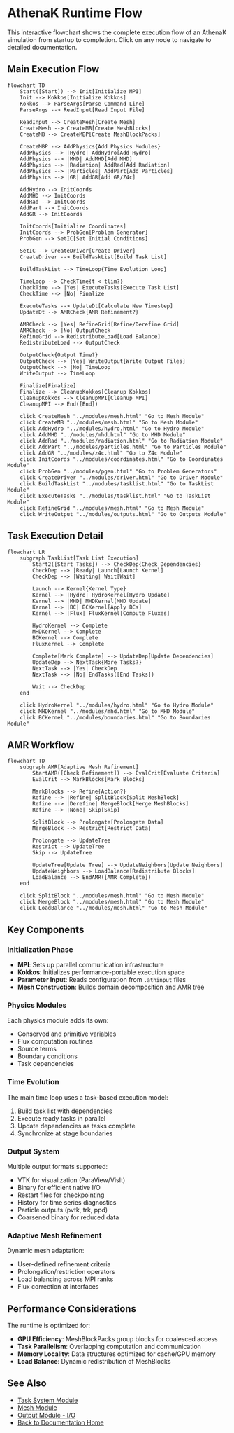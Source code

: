 # AthenaK Runtime Flow

This interactive flowchart shows the complete execution flow of an AthenaK simulation from startup to completion. Click on any node to navigate to detailed documentation.

## Main Execution Flow

```{mermaid}
flowchart TD
    Start([Start]) --> Init[Initialize MPI]
    Init --> Kokkos[Initialize Kokkos]
    Kokkos --> ParseArgs[Parse Command Line]
    ParseArgs --> ReadInput[Read Input File]
    
    ReadInput --> CreateMesh[Create Mesh]
    CreateMesh --> CreateMB[Create MeshBlocks]
    CreateMB --> CreateMBP[Create MeshBlockPacks]
    
    CreateMBP --> AddPhysics{Add Physics Modules}
    AddPhysics --> |Hydro| AddHydro[Add Hydro]
    AddPhysics --> |MHD| AddMHD[Add MHD]
    AddPhysics --> |Radiation| AddRad[Add Radiation]
    AddPhysics --> |Particles| AddPart[Add Particles]
    AddPhysics --> |GR| AddGR[Add GR/Z4c]
    
    AddHydro --> InitCoords
    AddMHD --> InitCoords
    AddRad --> InitCoords
    AddPart --> InitCoords
    AddGR --> InitCoords
    
    InitCoords[Initialize Coordinates]
    InitCoords --> ProbGen[Problem Generator]
    ProbGen --> SetIC[Set Initial Conditions]
    
    SetIC --> CreateDriver[Create Driver]
    CreateDriver --> BuildTaskList[Build Task List]
    
    BuildTaskList --> TimeLoop{Time Evolution Loop}
    
    TimeLoop --> CheckTime{t < tlim?}
    CheckTime --> |Yes| ExecuteTasks[Execute Task List]
    CheckTime --> |No| Finalize
    
    ExecuteTasks --> UpdateDt[Calculate New Timestep]
    UpdateDt --> AMRCheck{AMR Refinement?}
    
    AMRCheck --> |Yes| RefineGrid[Refine/Derefine Grid]
    AMRCheck --> |No| OutputCheck
    RefineGrid --> RedistributeLoad[Load Balance]
    RedistributeLoad --> OutputCheck
    
    OutputCheck{Output Time?}
    OutputCheck --> |Yes| WriteOutput[Write Output Files]
    OutputCheck --> |No| TimeLoop
    WriteOutput --> TimeLoop
    
    Finalize[Finalize]
    Finalize --> CleanupKokkos[Cleanup Kokkos]
    CleanupKokkos --> CleanupMPI[Cleanup MPI]
    CleanupMPI --> End([End])
    
    click CreateMesh "../modules/mesh.html" "Go to Mesh Module"
    click CreateMB "../modules/mesh.html" "Go to Mesh Module"
    click AddHydro "../modules/hydro.html" "Go to Hydro Module"
    click AddMHD "../modules/mhd.html" "Go to MHD Module"
    click AddRad "../modules/radiation.html" "Go to Radiation Module"
    click AddPart "../modules/particles.html" "Go to Particles Module"
    click AddGR "../modules/z4c.html" "Go to Z4c Module"
    click InitCoords "../modules/coordinates.html" "Go to Coordinates Module"
    click ProbGen "../modules/pgen.html" "Go to Problem Generators"
    click CreateDriver "../modules/driver.html" "Go to Driver Module"
    click BuildTaskList "../modules/tasklist.html" "Go to TaskList Module"
    click ExecuteTasks "../modules/tasklist.html" "Go to TaskList Module"
    click RefineGrid "../modules/mesh.html" "Go to Mesh Module"
    click WriteOutput "../modules/outputs.html" "Go to Outputs Module"
```

## Task Execution Detail

```{mermaid}
flowchart LR
    subgraph TaskList[Task List Execution]
        Start2([Start Tasks]) --> CheckDep{Check Dependencies}
        CheckDep --> |Ready| Launch[Launch Kernel]
        CheckDep --> |Waiting| Wait[Wait]
        
        Launch --> Kernel{Kernel Type}
        Kernel --> |Hydro| HydroKernel[Hydro Update]
        Kernel --> |MHD| MHDKernel[MHD Update]
        Kernel --> |BC| BCKernel[Apply BCs]
        Kernel --> |Flux| FluxKernel[Compute Fluxes]
        
        HydroKernel --> Complete
        MHDKernel --> Complete
        BCKernel --> Complete
        FluxKernel --> Complete
        
        Complete[Mark Complete] --> UpdateDep[Update Dependencies]
        UpdateDep --> NextTask{More Tasks?}
        NextTask --> |Yes| CheckDep
        NextTask --> |No| EndTasks([End Tasks])
        
        Wait --> CheckDep
    end
    
    click HydroKernel "../modules/hydro.html" "Go to Hydro Module"
    click MHDKernel "../modules/mhd.html" "Go to MHD Module"
    click BCKernel "../modules/boundaries.html" "Go to Boundaries Module"
```

## AMR Workflow

```{mermaid}
flowchart TD
    subgraph AMR[Adaptive Mesh Refinement]
        StartAMR([Check Refinement]) --> EvalCrit[Evaluate Criteria]
        EvalCrit --> MarkBlocks[Mark Blocks]
        
        MarkBlocks --> Refine{Action?}
        Refine --> |Refine| SplitBlock[Split MeshBlock]
        Refine --> |Derefine| MergeBlock[Merge MeshBlocks]
        Refine --> |None| Skip[Skip]
        
        SplitBlock --> Prolongate[Prolongate Data]
        MergeBlock --> Restrict[Restrict Data]
        
        Prolongate --> UpdateTree
        Restrict --> UpdateTree
        Skip --> UpdateTree
        
        UpdateTree[Update Tree] --> UpdateNeighbors[Update Neighbors]
        UpdateNeighbors --> LoadBalance[Redistribute Blocks]
        LoadBalance --> EndAMR([AMR Complete])
    end
    
    click SplitBlock "../modules/mesh.html" "Go to Mesh Module"
    click MergeBlock "../modules/mesh.html" "Go to Mesh Module"
    click LoadBalance "../modules/mesh.html" "Go to Mesh Module"
```

## Key Components

### Initialization Phase
- **MPI**: Sets up parallel communication infrastructure
- **Kokkos**: Initializes performance-portable execution space
- **Parameter Input**: Reads configuration from `.athinput` files
- **Mesh Construction**: Builds domain decomposition and AMR tree

### Physics Modules
Each physics module adds its own:
- Conserved and primitive variables
- Flux computation routines
- Source terms
- Boundary conditions
- Task dependencies

### Time Evolution
The main time loop uses a task-based execution model:
1. Build task list with dependencies
2. Execute ready tasks in parallel
3. Update dependencies as tasks complete
4. Synchronize at stage boundaries

### Output System
Multiple output formats supported:
- VTK for visualization (ParaView/VisIt)
- Binary for efficient native I/O
- Restart files for checkpointing
- History for time series diagnostics
- Particle outputs (pvtk, trk, ppd)
- Coarsened binary for reduced data

### Adaptive Mesh Refinement
Dynamic mesh adaptation:
- User-defined refinement criteria
- Prolongation/restriction operators
- Load balancing across MPI ranks
- Flux correction at interfaces

## Performance Considerations

The runtime is optimized for:
- **GPU Efficiency**: MeshBlockPacks group blocks for coalesced access
- **Task Parallelism**: Overlapping computation and communication
- **Memory Locality**: Data structures optimized for cache/GPU memory
- **Load Balance**: Dynamic redistribution of MeshBlocks

## See Also

- [Task System Module](../modules/tasklist.md)
- [Mesh Module](../modules/mesh.md)
- [Output Module - I/O](../modules/outputs.md)
- [Back to Documentation Home](../index.rst)